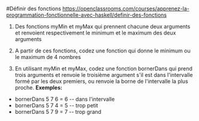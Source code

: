 #Définir des fonctions
https://openclassrooms.com/courses/apprenez-la-programmation-fonctionnelle-avec-haskell/definir-des-fonctions

1. Des fonctions myMin et myMax qui prennent chacune deux arguments et renvoient respectivement le minimum et le maximum des deux arguments

2. A partir de ces fonctions, codez une fonction qui donne le minimum ou le maximum de 4 nombres

3. En utilisant myMin et myMax, codez une fonction bornerDans qui prend trois arguments et renvoie le troisième argument s'il est dans l'intervalle formé par les deux premiers, ou renvoie la borne de l'intervalle la plus proche.
**Exemples:**
  * bornerDans 5 7 6 = 6 -- dans l'intervalle
  * bornerDans 5 7 4 = 5 -- trop petit
  * bornerDans 5 7 9 = 7 -- trop grand